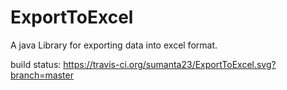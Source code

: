 # ExportToExcel
A java Library for exporting data into excel format.

build status: https://travis-ci.org/sumanta23/ExportToExcel.svg?branch=master
